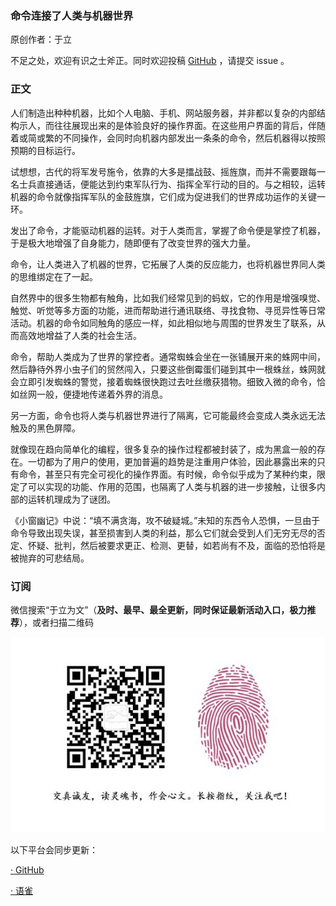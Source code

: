 
### 命令连接了人类与机器世界

原创作者：于立

不足之处，欢迎有识之士斧正。同时欢迎投稿 [GitHub](https://github.com/shxingzhe/Internet) ，请提交 issue 。

### 正文

人们制造出种种机器，比如个人电脑、手机、网站服务器，并非都以复杂的内部结构示人，而往往展现出来的是体验良好的操作界面。在这些用户界面的背后，伴随着或简或繁的不同操作，会同时向机器内部发出一条条的命令，然后机器得以按照预期的目标运行。

试想想，古代的将军发号施令，依靠的大多是擂战鼓、摇旌旗，而并不需要跟每一名士兵直接通话，便能达到约束军队行为、指挥全军行动的目的。与之相较，运转机器的命令就像指挥军队的金鼓旌旗，它们成为促进我们的世界成功运作的关键一环。

发出了命令，才能驱动机器的运转。对于人类而言，掌握了命令便是掌控了机器，于是极大地增强了自身能力，随即便有了改变世界的强大力量。

命令，让人类进入了机器的世界，它拓展了人类的反应能力，也将机器世界同人类的思维绑定在了一起。

自然界中的很多生物都有触角，比如我们经常见到的蚂蚁，它的作用是增强嗅觉、触觉、听觉等多方面的功能，进而帮助进行通讯联络、寻找食物、寻觅异性等日常活动。机器的命令如同触角的感应一样，如此相似地与周围的世界发生了联系，从而高效地增益了人类的社会生活。

命令，帮助人类成为了世界的掌控者。通常蜘蛛会坐在一张铺展开来的蛛网中间，然后静待外界小虫子们的贸然闯入，只要这些倒霉蛋们碰到其中一根蛛丝，蛛网就会立即引发蜘蛛的警觉，接着蜘蛛很快跑过去吐丝缴获猎物。细致入微的命令，恰如丝网一般，便捷地传递着外界的消息。

另一方面，命令也将人类与机器世界进行了隔离，它可能最终会变成人类永远无法触及的黑色屏障。

就像现在趋向简单化的编程，很多复杂的操作过程都被封装了，成为黑盒一般的存在。一切都为了用户的使用，更加普遍的趋势是注重用户体验，因此暴露出来的只有命令，甚至只有完全可视化的操作界面。有时候，命令似乎成为了某种约束，限定了可以实现的功能、作用的范围，也隔离了人类与机器的进一步接触，让很多内部的运转机理成为了谜团。

《小窗幽记》中说：“填不满贪海，攻不破疑城。”未知的东西令人恐惧，一旦由于命令导致出现失误，甚至损害到人类的利益，那么它们就会受到人们无穷无尽的否定、怀疑、批判，然后被要求更正、检测、更替，如若尚有不及，面临的恐怕将是被抛弃的可悲结局。


### 订阅

微信搜索“于立为文”（**及时、最早、最全更新，同时保证最新活动入口，极力推荐**），或者扫描二维码

![](./wechat-mp.jpg)


以下平台会同步更新：

[· GitHub](https://github.com/shxingzhe/Internet)

[· 语雀](https://www.yuque.com/yuli/internet)
